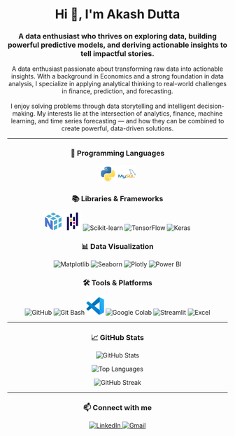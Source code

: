 <h1 align="center">Hi 👋, I'm Akash Dutta</h1>
<h3 align="center">A data enthusiast who thrives on exploring data, building powerful predictive models, and deriving actionable insights to tell impactful stories.</h3>

<p align="center">
A data enthusiast passionate about transforming raw data into actionable insights. With a background in Economics and a strong foundation in data analysis, I specialize in applying analytical thinking to real-world challenges in finance, prediction, and forecasting.<br><br>
I enjoy solving problems through data storytelling and intelligent decision-making. My interests lie at the intersection of analytics, finance, machine learning, and time series forecasting — and how they can be combined to create powerful, data-driven solutions.
</p>

---

<h3 align="center">🧠 Programming Languages</h3>
<p align="center">
  <img src="https://raw.githubusercontent.com/devicons/devicon/master/icons/python/python-original.svg" alt="Python" width="40" height="40"/>
  <img src="https://raw.githubusercontent.com/devicons/devicon/master/icons/mysql/mysql-original-wordmark.svg" alt="SQL" width="40" height="40"/>
</p>

<h3 align="center">📚 Libraries & Frameworks</h3>
<p align="center">
  <img src="https://raw.githubusercontent.com/devicons/devicon/master/icons/numpy/numpy-original.svg" alt="NumPy" width="40" height="40"/>
  <img src="https://raw.githubusercontent.com/devicons/devicon/master/icons/pandas/pandas-original.svg" alt="Pandas" width="40" height="40"/>
  <img src="https://upload.wikimedia.org/wikipedia/commons/0/05/Scikit_learn_logo_small.svg" alt="Scikit-learn" width="40" height="40"/>
  <img src="https://upload.wikimedia.org/wikipedia/commons/2/2d/Tensorflow_logo.svg" alt="TensorFlow" width="40" height="40"/>
  <img src="https://upload.wikimedia.org/wikipedia/commons/a/ae/Keras_logo.svg" alt="Keras" width="40" height="40"/>
</p>

<h3 align="center">📊 Data Visualization</h3>
<p align="center">
  <img src="https://upload.wikimedia.org/wikipedia/commons/8/84/Matplotlib_icon.svg" alt="Matplotlib" width="40" height="40"/>
  <img src="https://seaborn.pydata.org/_images/logo-mark-lightbg.svg" alt="Seaborn" width="40" height="40"/>
  <img src="https://upload.wikimedia.org/wikipedia/commons/8/8a/Plotly-logo.png" alt="Plotly" width="40" height="40"/>
  <img src="https://www.vectorlogo.zone/logos/microsoft_powerbi/microsoft_powerbi-icon.svg" alt="Power BI" width="40" height="40"/>
</p>

<h3 align="center">🛠️ Tools & Platforms</h3>
<p align="center">
  <img src="https://github.githubassets.com/images/modules/logos_page/GitHub-Mark.png" alt="GitHub" width="40" height="40"/>
  <img src="https://upload.wikimedia.org/wikipedia/commons/3/3f/Git_icon.svg" alt="Git Bash" width="40" height="40"/>
  <img src="https://raw.githubusercontent.com/devicons/devicon/master/icons/vscode/vscode-original.svg" alt="VS Code" width="40" height="40"/>
  <img src="https://upload.wikimedia.org/wikipedia/commons/d/d0/Google_Colaboratory_SVG_Logo.svg" alt="Google Colab" width="40" height="40"/>
  <img src="https://streamlit.io/images/brand/streamlit-logo-secondary-colormark-darktext.svg" alt="Streamlit" width="100" height="40"/>
  <img src="https://img.icons8.com/color/48/000000/microsoft-excel-2019--v1.png" alt="Excel" width="40" height="40"/>
</p>

---

<h3 align="center">📈 GitHub Stats</h3>
<p align="center">
  <img src="https://github-readme-stats.vercel.app/api?username=Akash-Dutta07&show_icons=true&theme=tokyonight" alt="GitHub Stats" />
</p>
<p align="center">
  <img src="https://github-readme-stats.vercel.app/api/top-langs?username=Akash-Dutta07&layout=compact&theme=tokyonight" alt="Top Languages" />
</p>
<p align="center">
  <img src="https://github-readme-streak-stats.herokuapp.com/?user=Akash-Dutta07&theme=tokyonight" alt="GitHub Streak" />
</p>

---

<h3 align="center">📫 Connect with me</h3>
<p align="center">
  <a href="https://linkedin.com/in/a-dutta-1b72132b8" target="blank">
    <img src="https://cdn.jsdelivr.net/gh/devicons/devicon/icons/linkedin/linkedin-original.svg" alt="LinkedIn" width="40" height="40"/>
  </a>
  <a href="mailto:akasshdutta4840@gmail.com">
    <img src="https://upload.wikimedia.org/wikipedia/commons/4/4e/Gmail_Icon.png" alt="Gmail" width="40" height="40"/>
  </a>
</p>
